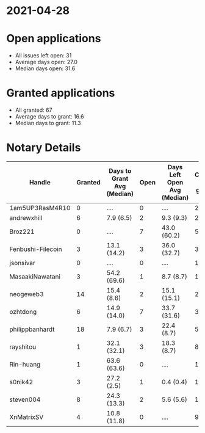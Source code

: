 2021-04-28
==========

# Open applications

- All issues left open: 31
- Average days open: 27.0
- Median days open: 31.6

# Granted applications

- All granted: 67
- Average days to grant: 16.6
- Median days to grant: 11.3

# Notary Details

| Handle            |   Granted | Days to Grant Avg (Median)   |   Open | Days Left Open Avg (Median)   |   Closed (no grant) |
|-------------------|-----------|------------------------------|--------|-------------------------------|---------------------|
| 1am5UP3RasM4R10   |         0 | ....                         |      0 | ....                          |                   2 |
| andrewxhill       |         6 | 7.9  (6.5)                   |      2 | 9.3  (9.3)                    |                  27 |
| Broz221           |         0 | ....                         |      7 | 43.0  (60.2)                  |                   5 |
| Fenbushi-Filecoin |         3 | 13.1  (14.2)                 |      3 | 36.0  (32.7)                  |                  31 |
| jsonsivar         |         0 | ....                         |      0 | ....                          |                  13 |
| MasaakiNawatani   |         3 | 54.2  (69.6)                 |      1 | 8.7  (8.7)                    |                  14 |
| neogeweb3         |        14 | 15.4  (8.6)                  |      2 | 15.1  (15.1)                  |                  26 |
| ozhtdong          |         6 | 14.9  (14.0)                 |      7 | 33.7  (31.6)                  |                  33 |
| philippbanhardt   |        18 | 7.9  (6.7)                   |      3 | 22.4  (8.7)                   |                  57 |
| rayshitou         |         1 | 32.1  (32.1)                 |      3 | 18.3  (8.7)                   |                   8 |
| Rin-huang         |         1 | 63.6  (63.6)                 |      0 | ....                          |                   1 |
| s0nik42           |         3 | 27.2  (2.5)                  |      1 | 0.4  (0.4)                    |                  19 |
| steven004         |         8 | 24.3  (13.3)                 |      2 | 5.6  (5.6)                    |                  18 |
| XnMatrixSV        |         4 | 10.8  (11.8)                 |      0 | ....                          |                   9 |